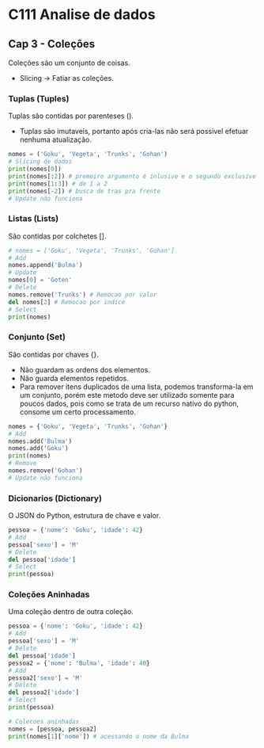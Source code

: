 # C111 Analise de dados

## Cap 3 - Coleções
Coleções são um conjunto de coisas.
- Slicing -> Fatiar as coleções.

### Tuplas (Tuples)
Tuplas são contidas por parenteses ().
- Tuplas são imutaveis, portanto após cria-las não será possivel efetuar nenhuma atualização.
~~~python
nomes = ('Goku', 'Vegeta', 'Trunks', 'Gohan')
# Slicing de dados
print(nomes[0])
print(nomes[:2]) # premeiro argumento é inlusive e o segundo exclusive
print(nomes[1:3]) # de 1 a 2
print(nomes[-2]) # busca de tras pra frente
# Update não funciona
~~~

### Listas (Lists)
São contidas por colchetes [].
~~~python
# nomes = ['Goku', 'Vegeta', 'Trunks', 'Gohan']
# Add
nomes.append('Bulma')
# Update
nomes[0] = 'Goten'
# Delete
nomes.remove('Trunks') # Remocao por valor
del nomes[2] # Remocao por indice
# Select
print(nomes)
~~~

### Conjunto (Set)
São contidas por chaves {}.
- Não guardam as ordens dos elementos.
- Não guarda elementos repetidos.
- Para remover itens duplicados de uma lista, podemos transforma-la em um conjunto, porém este metodo deve ser utilizado somente para poucos dados, pois como se trata de um recurso nativo do python, consome um certo processamento.
~~~python
nomes = {'Goku', 'Vegeta', 'Trunks', 'Gohan'}
# Add
nomes.add('Bulma')
nomes.add('Goku')
print(nomes)
# Remove
nomes.remove('Gohan')
# Update não funciona
~~~

### Dicionarios (Dictionary)
O JSON do Python, estrutura de chave e valor.
~~~python
pessoa = {'nome': 'Goku', 'idade': 42}
# Add 
pessoa['sexo'] = 'M'
# Delete
del pessoa['idade']
# Select
print(pessoa)
~~~

### Coleções Aninhadas
Uma coleção dentro de outra coleção.
~~~python
pessoa = {'nome': 'Goku', 'idade': 42}
# Add 
pessoa['sexo'] = 'M'
# Delete
del pessoa['idade']
pessoa2 = {'nome': 'Bulma', 'idade': 40}
# Add 
pessoa2['sexo'] = 'M'
# Delete
del pessoa2['idade']
# Select
print(pessoa)

# Colecoes aninhadas
nomes = [pessoa, pessoa2]
print(nomes[1]['nome']) # acessando o nome da Bulma
~~~

